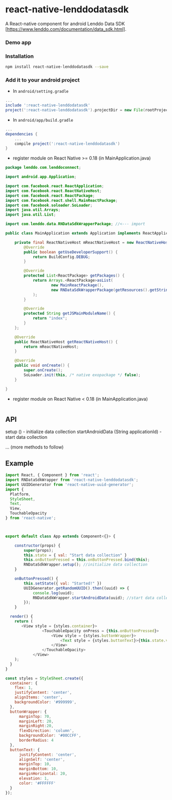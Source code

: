 
# react-native-lenddodatasdk

A React-native component for android Lenddo Data SDK [https://www.lenddo.com/documentation/data_sdk.html].


### Demo app

<insert link of demo app here>

### Installation

```bash
npm install react-native-lenddodatasdk --save
```

### Add it to your android project

* In `android/setting.gradle`

```gradle
...
include ':react-native-lenddodatasdk'
project(':react-native-lenddodatasdk').projectDir = new File(rootProject.projectDir, '../node_modules/react-native-lenddodatasdk/android/app')
```

* In `android/app/build.gradle`

```gradle
...
dependencies {
    ...
    compile project(':react-native-lenddodatasdk')
}
```

* register module on React Native >= 0.18 (in MainApplication.java)

```java
package lenddo.com.lenddoconnect;

import android.app.Application;

import com.facebook.react.ReactApplication;
import com.facebook.react.ReactNativeHost;
import com.facebook.react.ReactPackage;
import com.facebook.react.shell.MainReactPackage;
import com.facebook.soloader.SoLoader;
import java.util.Arrays;
import java.util.List;

import com.lenddo.data.RNDataSdkWrapperPackage; //<--- import

public class MainApplication extends Application implements ReactApplication {

    private final ReactNativeHost mReactNativeHost = new ReactNativeHost(this) {
        @Override
        public boolean getUseDeveloperSupport() {
            return BuildConfig.DEBUG;
        }

        @Override
        protected List<ReactPackage> getPackages() {
            return Arrays.<ReactPackage>asList(
                    new MainReactPackage(),
                    new RNDataSdkWrapperPackage(getResources().getString(R.string.partner_script_id), getResources().getString(R.string.api_secret)) //<--- add here
            );
        }

        @Override
        protected String getJSMainModuleName() {
            return "index";
        }
    };

    @Override
    public ReactNativeHost getReactNativeHost() {
        return mReactNativeHost;
    }

    @Override
    public void onCreate() {
        super.onCreate();
        SoLoader.init(this, /* native exopackage */ false);
    }

}

```

* register module on React Native < 0.18 (in MainApplication.java)

```java

```
## API

setup () - initialize data collection
startAndroidData (String applicationId) - start data collection

... (more methods to follow)

## Example
```javascript
import React, { Component } from 'react';
import RNDataSdkWrapper from 'react-native-lenddodatasdk';
import UUIDGenerator from 'react-native-uuid-generator';
import {
  Platform,
  StyleSheet,
  Text,
  View,
  TouchableOpacity
} from 'react-native';



export default class App extends Component<{}> {

    constructor(props) {
        super(props);
        this.state = { val: "Start data collection" }
        this.onButtonPressed = this.onButtonPressed.bind(this);
        RNDataSdkWrapper.setup(); //initialize data collection
    }

    onButtonPressed() {
        this.setState({ val: "Started!" })
        UUIDGenerator.getRandomUUID().then((uuid) => {
            console.log(uuid);
		    RNDataSdkWrapper.startAndroidData(uuid); //start data collection
        });
    }

  render() {
    return (
       <View style = {styles.container}>
                <TouchableOpacity onPress = {this.onButtonPressed}>
                    <View style = {styles.buttonWrapper}>
                        <Text style = {styles.buttonText}>{this.state.val}</Text>
                    </View>
                </TouchableOpacity>
            </View>
    );
  }
}

const styles = StyleSheet.create({
  container: {
    flex: 1,
    justifyContent: 'center',
    alignItems: 'center',
    backgroundColor: '#999999',
  },
  buttonWrapper: {
      marginTop: 70,
      marginLeft: 20,
      marginRight:20,
      flexDirection: 'column',
      backgroundColor: '#00CCFF',
      borderRadius: 4
  },
  buttonText: {
      justifyContent: 'center',
      alignSelf: 'center',
      marginTop: 10,
      marginBottom: 10,
      marginHorizontal: 20,
      elevation: 1,
      color: '#FFFFFF'
  }
});


